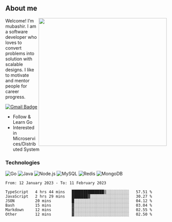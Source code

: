 ## About me

<img align="right" src="https://github-readme-stats-zhiwei-feng.vercel.app/api?username=mub4shir&show_icons=true" width="400" />

Welcome! I’m mubashir. I am a software developer who loves to convert problems into solution with scalable designs. I like to motivate and mentor people for career progress.

[![Gmail Badge](https://img.shields.io/badge/-mubashir11131719@gmail.com-c14438?style=flat-square&logo=Gmail&logoColor=white&link=mailto:mubashir11131719@gmail.com)](mailto:mubashir11131719@gmail.com)




- Follow & Learn Go
- Interested in Microservices/Distributed System


### Technologies
![Go](https://img.shields.io/badge/-Go-000000?style=flat-square&logo=go)
![Java](https://img.shields.io/badge/-Java-E34A86?style=flat-square&logo=java)
![Node.js](https://img.shields.io/badge/-Node.js-000000?style=flat-square&logo=node.js)
![MySQL](https://img.shields.io/badge/-MySQL-orange?style=flat-square&logo=MySQL)
![Redis](https://img.shields.io/badge/-Redis-black?style=flat-square&logo=Redis)
![MongoDB](https://img.shields.io/badge/-MongoDB-000000?style=flat-square&logo=mongodb)






<!--START_SECTION:waka-->

```text
From: 12 January 2023 - To: 11 February 2023

TypeScript   4 hrs 44 mins   ██████████████▒░░░░░░░░░░   57.51 %
JavaScript   2 hrs 29 mins   ███████▓░░░░░░░░░░░░░░░░░   30.27 %
JSON         20 mins         █░░░░░░░░░░░░░░░░░░░░░░░░   04.12 %
Bash         15 mins         ▓░░░░░░░░░░░░░░░░░░░░░░░░   03.04 %
Markdown     12 mins         ▓░░░░░░░░░░░░░░░░░░░░░░░░   02.55 %
Other        12 mins         ▓░░░░░░░░░░░░░░░░░░░░░░░░   02.50 %
```

<!--END_SECTION:waka-->
</p>


